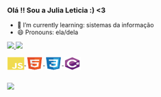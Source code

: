 ### Olá !! Sou a Julia Leticia :) <3

- 🌱 I’m currently learning: sistemas da informação
- 😄 Pronouns: ela/dela

<div align="left">
  <a href="https://github.com/julialeticiagi">
  <img height="140em" src="https://github-readme-stats.vercel.app/api?username=julialeticiagi&show_icons=true&theme=dracula&include_all_commits=true&count_private=true"/>
  <img height="140em" src="https://github-readme-stats.vercel.app/api/top-langs/?username=julialeticiagi&layout=compact&langs_count=7&theme=dracula"/>
</div>

<div style="display: inline_block"><br>
  <img align="center" alt="Juju-Js" height="30" width="40" src="https://raw.githubusercontent.com/devicons/devicon/master/icons/javascript/javascript-plain.svg">
  <img align="center" alt="Juju-HTML" height="30" width="40" src="https://raw.githubusercontent.com/devicons/devicon/master/icons/html5/html5-original.svg">
  <img align="center" alt="Juju-CSS" height="30" width="40" src="https://raw.githubusercontent.com/devicons/devicon/master/icons/css3/css3-original.svg">
  <img align="center" alt="Juju-Csharp" height="30" width="40" src="https://raw.githubusercontent.com/devicons/devicon/master/icons/csharp/csharp-original.svg">
</div>

##
  
  <div>
     <a href="https://www.linkedin.com/in/julia-leticia-41b017248" target="_blank"><img src="https://img.shields.io/badge/-LinkedIn-%230077B5?style=for-the-badge&logo=linkedin&logoColor=white" target="_blank"></a> 
  </div>
  
